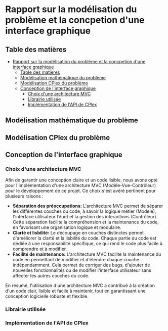 # Rapport sur la modélisation du problème et la concpetion d'une interface graphique

## Table des matières

- [Rapport sur la modélisation du problème et la concpetion d'une interface graphique](#rapport-sur-la-modélisation-du-problème-et-la-concpetion-dune-interface-graphique)
  - [Table des matières](#table-des-matières)
  - [Modélisation mathématique du problème](#modélisation-mathématique-du-problème)
  - [Modélisation CPlex du problème](#modélisation-cplex-du-problème)
  - [Conception de l'interface graphique](#conception-de-linterface-graphique)
    - [Choix d'une architecture MVC](#choix-dune-architecture-mvc)
    - [Librairie utilisée](#librairie-utilisée)
    - [Implémentation de l'API de CPlex](#implémentation-de-lapi-de-cplex)

## Modélisation mathématique du problème

## Modélisation CPlex du problème

## Conception de l'interface graphique

### Choix d'une architecture MVC

Afin de garantir une conception claire et un code lisible, nous avons opté pour l'implémentation d'une architecture MVC (Modèle-Vue-Contrôleur) pour le développement de ce projet. Ce choix s'est avéré pertinent pour plusieurs raisons :

- **Séparation des préoccupations:** L'architecture MVC permet de séparer les différentes couches du code, à savoir la logique métier (Modèle), l'interface utilisateur (Vue) et la gestion des interactions (Contrôleur). Cette séparation facilite la compréhension et la maintenance du code, en favorisant une organisation logique et modulaire.
- **Clarté et lisbilité:** Le découpage en couches distinctes permet d'améliorer la clarté et la lisbilité du code. Chaque partie du code est dédiée à une responsabilité spécifique, ce qui rend le code plus facile à comprendre et à modifier.
- **Facilité de maintenance:** L'architecture MVC facilite la maintenance du code en permettant de modifier et d'étendre chaque couche indépendamment. Cela permet de corriger des bugs, d'ajouter de nouvelles fonctionnalités ou de modifier l'interface utilisateur sans affecter les autres couches du code.

En résumé, l'utilisation d'une architecture MVC a contribué à la création d'un code clair, lisible et facile à maintenir, tout en garantissant une conception logicielle robuste et flexible.

### Librairie utilisée

### Implémentation de l'API de CPlex
